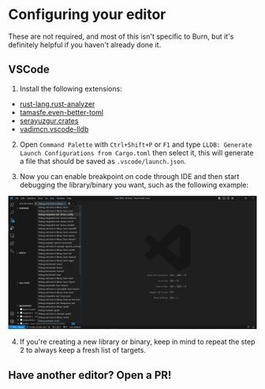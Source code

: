 # Configuring your editor

These are not required, and most of this isn't specific to Burn, but it's definitely helpful if you
haven't already done it.

## VSCode

1. Install the following extensions:

- [rust-lang.rust-analyzer](https://marketplace.visualstudio.com/items?itemName=rust-lang.rust-analyzer)
- [tamasfe.even-better-toml](https://marketplace.visualstudio.com/items?itemName=tamasfe.even-better-toml)
- [serayuzgur.crates](https://marketplace.visualstudio.com/items?itemName=serayuzgur.crates)
- [vadimcn.vscode-lldb](https://marketplace.visualstudio.com/items?itemName=vadimcn.vscode-lldb)

2. Open `Command Palette` with `Ctrl+Shift+P` or `F1` and type
   `LLDB: Generate Launch Configurations from Cargo.toml` then select it, this will generate a file
   that should be saved as `.vscode/launch.json`.

3. Now you can enable breakpoint on code through IDE and then start debugging the library/binary you
   want, such as the following example:

<div align="center">
<img src="./assets/debug-options-vscode.png" width="700px"/>
<div align="left">

4. If you're creating a new library or binary, keep in mind to repeat the step 2 to always keep a
   fresh list of targets.

## Have another editor? Open a PR!
